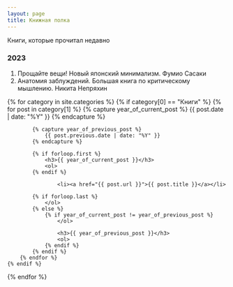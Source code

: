```yaml
---
layout: page
title: Книжная полка
---
```


Книги, которые прочитал недавно

### 2023

1.  Прощайте вещи! Новый японский минимализм. Фумио Сасаки
2.  Анатомия заблуждений. Большая книга по критическому мышлению. Никита Непряхин


<div>
{% for category in site.categories %}
    {% if category[0] == "Книги" %}
        {% for post in category[1] %}
            {% capture year_of_current_post %}
                {{ post.date | date: "%Y" }}
            {% endcapture %}

            {% capture year_of_previous_post %}
                {{ post.previous.date | date: "%Y" }}
            {% endcapture %}

            {% if forloop.first %}
                <h3>{{ year_of_current_post }}</h3>
                <ol>
            {% endif %}

                    <li><a href="{{ post.url }}">{{ post.title }}</a></li>

            {% if forloop.last %}
                </ol>
            {% else %}
                {% if year_of_current_post != year_of_previous_post %}
                    </ol>

                    <h3>{{ year_of_previous_post }}</h3>
                    <ol>
                {% endif %}
            {% endif %}
        {% endfor %}
    {% endif %}
{% endfor %}
</div>
